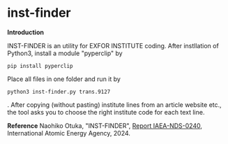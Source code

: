 # inst-finder
**Introduction**

INST-FINDER is an utility for EXFOR INSTITUTE coding. After instllation of Python3, install a module "pyperclip" by

`pip install pyperclip`

Place all files in one folder and run it by

`python3 inst-finder.py trans.9127`

. After copying (without pasting) institute lines from an article website etc., the tool asks you to choose the right institute code for each text line.

**Reference**
Naohiko Otuka, "INST-FINDER", [Report IAEA-NDS-0240](https://nds.iaea.org/publications/nds/iaea-nds-0240/), International Atomic Energy Agency, 2024.
